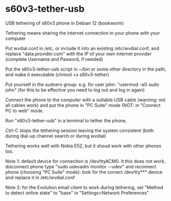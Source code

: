 # s60v3-tether-usb
USB tethering of s60v3 phone in Debian 12 (bookworm) 

Tethering means sharing the internet connection in your phone with your computer 

Put wvdial.conf in /etc, or include it into an existing /etc/wvdial.conf, and replace "data.provider.com" with the IP of your own internet provider (complete Username and Pasword, if needed)

Put the s60v3-tether-usb script in ~/bin or some other directory in the path, and make it executable (chmod +x s60v3-tether)

Put yourself in the sudoers group: e.g. for user john: "usermod -aG sudo john" (for this to be effective you need to log out and log in again)

Connect the phone to the computer with a suitable USB cable (warning: not all cables work) and put the phone in "PC Suite" mode (NOT: in "Connect PC to web" mode.

Run "s60v3-tether-usb" in a terminal to tether the phone,

Ctrl-C stops the tethering session leaving the system consistent (both during dial-up channel search or during wvdial)

Tethering works well with Nokia E52, but it shoud work with other phones too.

Note 1: default device for connection is /dev/ttyACM0. It this does not work, disconnect phone type "sudo udevadm monitor --udev" and reconnect phone (choosing "PC Suite" mode): look
for the correct /dev/tty*** device and replace it in /etc/wvdial.conf

Note 2: for the Evolution email client to work during tethering, set "Method to detect online state" to "base" in "Settings>Network Preferences" 
